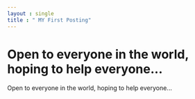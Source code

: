 ```yaml
---
layout : single 
title : " MY First Posting"
---
```


# Open to everyone in the world, hoping to help everyone...

Open to everyone in the world, hoping to help everyone...
